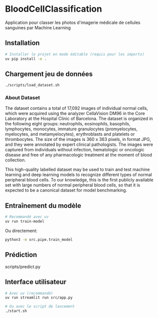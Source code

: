 # BloodCellClassification
Application pour classer les photos d'imagerie médicale de cellules sanguines par Machine Learning

## Installation

```bash
# Installer le projet en mode éditable (requis pour les imports)
uv pip install -e .
```

## Chargement jeu de données
```bash
./scripts/load_dataset.sh
```


### About Dataset

The dataset contains a total of 17,092 images of individual normal cells, which were acquired using the analyzer CellaVision DM96 in the Core Laboratory at the Hospital Clinic of Barcelona. The dataset is organized in the following eight groups: neutrophils, eosinophils, basophils, lymphocytes, monocytes, immature granulocytes (promyelocytes, myelocytes, and metamyelocytes), erythroblasts and platelets or thrombocytes. The size of the images is 360 x 363 pixels, in format JPG, and they were annotated by expert clinical pathologists. The images were captured from individuals without infection, hematologic or oncologic disease and free of any pharmacologic treatment at the moment of blood collection.

This high-quality labelled dataset may be used to train and test machine learning and deep learning models to recognize different types of normal peripheral blood cells. To our knowledge, this is the first publicly available set with large numbers of normal peripheral blood cells, so that it is expected to be a canonical dataset for model benchmarking.

## Entraînement du modèle

```bash
# Recommandé avec uv
uv run train-model
```

Ou directement:
```bash
python3 -m src.pipe.train_model
```

## Prédiction
scripts/predict.py

## Interface utilisateur

```bash
# Avec uv (recommandé)
uv run streamlit run src/app.py

# Ou avec le script de lancement
./start.sh
```
